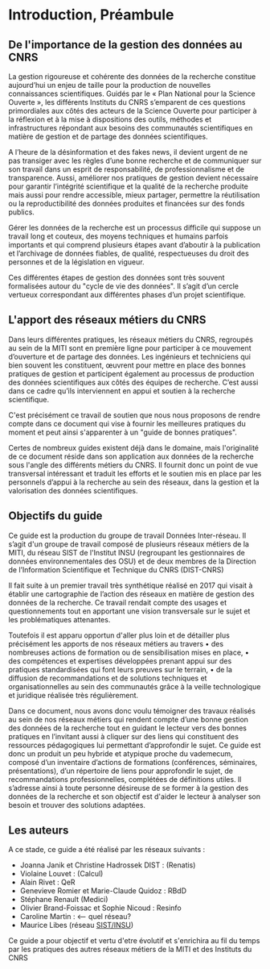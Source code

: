 # Introduction, Préambule

## De l'importance de la gestion des données au CNRS

La gestion rigoureuse et cohérente des données de la recherche constitue aujourd’hui un enjeu de taille pour la production de nouvelles connaissances scientifiques. Guidés par le « Plan National pour la Science Ouverte », les différents Instituts du CNRS s’emparent de ces questions primordiales aux côtés des acteurs de la Science Ouverte pour participer à la réflexion et à la mise à dispositions des outils, méthodes et infrastructures répondant aux besoins des communautés scientifiques en matière de gestion et de partage des données scientifiques. 

A l’heure de la désinformation et des fakes news, il devient urgent de ne pas transiger avec les règles d’une bonne recherche et de communiquer sur son travail dans un esprit de responsabilité, de professionnalisme et de transparence. Aussi, améliorer nos pratiques de gestion devient nécessaire pour garantir l’intégrité scientifique et la qualité de la recherche produite mais aussi pour rendre accessible, mieux partager, permettre la réutilisation ou la reproductibilité des données produites et financées sur des fonds publics.

Gérer les données de la recherche est un processus difficile qui suppose un travail long et couteux, des moyens techniques et humains parfois importants et qui comprend plusieurs étapes avant d’aboutir à la publication et l’archivage de données fiables, de qualité, respectueuses du droit des personnes et de la législation en vigueur.

Ces différentes étapes de gestion des données sont très souvent formalisées autour du "cycle de vie des données". Il s’agit d’un cercle vertueux correspondant aux différentes phases d’un projet scientifique.



## L'apport des réseaux métiers du CNRS
Dans leurs différentes pratiques, les réseaux métiers du CNRS, regroupés au sein de la MITI sont en première ligne pour participer à ce mouvement d’ouverture et de partage des données. Les ingénieurs et techniciens qui bien souvent les constituent, œuvrent pour mettre en place des bonnes pratiques de gestion et participent également au processus de production des données scientifiques aux côtés des équipes de recherche. C’est aussi dans ce cadre qu’ils interviennent en appui et soutien à la recherche scientifique.

C'est précisément ce travail de soutien que nous nous proposons de rendre compte dans ce document qui vise à fournir les meilleures pratiques du moment et peut ainsi s'apparenter à un "guide de bonnes pratiques".

Certes de nombreux guides existent déjà dans le domaine, mais l'originalité de ce document réside dans son application aux données de la recherche sous l'angle des différents métiers du CNRS. Il fournit donc un point de vue transversal intéressant et traduit les efforts et le soutien mis en place par les personnels d’appui à la recherche au sein des réseaux, dans la gestion et la valorisation des données scientifiques.


## Objectifs du guide 

Ce guide est la production du groupe de travail Données Inter-réseau. Il s’agit d'un groupe de travail composé de plusieurs réseaux métiers de la MITI, du réseau SIST de l'Institut INSU (regroupant les gestionnaires de données environnementales des OSU) et de deux membres de la Direction de l’Information Scientifique et Technique du CNRS (DIST-CNRS)

Il fait suite à un premier travail très synthétique réalisé en 2017 qui visait à établir une cartographie de l’action des réseaux en matière de gestion des données de la recherche. Ce travail rendait compte des usages et questionnements tout en apportant une vision transversale sur le sujet et les problématiques attenantes. 

Toutefois il est apparu opportun d'aller plus loin et de détailler plus précisément les apports de nos réseaux métiers au travers 
•	des nombreuses actions de formation ou de sensibilisation mises en place, 
•	des compétences et expertises développées prenant appui sur des pratiques standardisées qui font leurs preuves sur le terrain,
•	de la diffusion de recommandations et de solutions techniques et organisationnelles au sein des communautés grâce à la veille technologique et juridique réalisée très régulièrement.

Dans ce document, nous avons donc voulu témoigner des travaux réalisés au sein de nos réseaux métiers qui rendent compte d’une bonne gestion des données de la recherche tout en guidant le lecteur vers des bonnes pratiques en l’invitant aussi à cliquer sur des liens qui constituent des ressources pédagogiques lui permettant d’approfondir le sujet. 
Ce guide est donc un produit un peu hybride et atypique proche du vademecum, composé d’un inventaire d’actions de formations (conférences, séminaires, présentations), d’un répertoire de liens pour approfondir le sujet, de recommandations professionnelles, complétées de définitions utiles.
Il s’adresse ainsi à toute personne désireuse de se former à la gestion des données de la recherche et son objectif est d'aider le lecteur à analyser son besoin et trouver des solutions adaptées. 


## Les auteurs
A ce stade, ce guide a été réalisé par les réseaux suivants :
- Joanna Janik et Christine Hadrossek DIST :  (Renatis)
- Violaine Louvet : (Calcul)
- Alain Rivet : QeR
- Genevieve Romier et Marie-Claude Quidoz : RBdD
- Stéphane Renault (Medici)
- Olivier Brand-Foissac et Sophie Nicoud : Resinfo
- Caroline Martin :  <-- quel réseau?
- Maurice Libes (réseau [SIST/INSU](http://sist.cnrs.fr))

Ce guide a pour objectif et vertu d'etre évolutif et s'enrichira au fil du temps par les pratiques des autres réseaux métiers de la MITI et des Instituts du CNRS